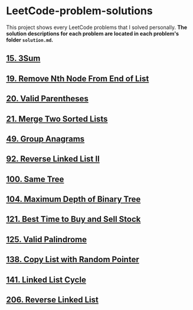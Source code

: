 # LeetCode-problem-solutions
This project shows every LeetCode problems that I solved personally. 
**The solution descriptions for each problem are located in each problem's folder `solution.md`.**

## [15. 3Sum](https://github.com/johnson70630/LeetCode-problem-solutions/blob/main/15.%203Sum/LC15.py)
## [19. Remove Nth Node From End of List](https://github.com/johnson70630/LeetCode-problem-solutions/blob/main/19.%20Remove%20Nth%20Node%20From%20End%20of%20List/LC19.py)
## [20. Valid Parentheses](https://github.com/johnson70630/LeetCode-problem-solutions/blob/main/20.%20Valid%20Parentheses/LC20.py)
## [21. Merge Two Sorted Lists](https://github.com/johnson70630/LeetCode-problem-solutions/blob/main/21.%20Merge%20Two%20Sorted%20Lists/LC21.py)
## [49. Group Anagrams](https://github.com/johnson70630/LeetCode-problem-solutions/blob/main/49.%20Group%20Anagrams/LC49.py)
## [92. Reverse Linked List II](https://github.com/johnson70630/LeetCode-problem-solutions/blob/main/92.%20Reverse%20Linked%20List%20II/LC92.py)
## [100. Same Tree](https://github.com/johnson70630/LeetCode-problem-solutions/blob/main/100.%20Same%20Tree/LC100.py)
## [104. Maximum Depth of Binary Tree](https://github.com/johnson70630/LeetCode-problem-solutions/blob/main/104.%20Maximum%20Depth%20of%20Binary%20Tree/LC104.py)
## [121. Best Time to Buy and Sell Stock](https://github.com/johnson70630/LeetCode-problem-solutions/blob/main/121.%20Best%20Time%20to%20Buy%20and%20Sell%20Stock/LC121.py)
## [125. Valid Palindrome](https://github.com/johnson70630/LeetCode-problem-solutions/blob/main/125.%20Valid%20Palindrome/LC125.py)
## [138. Copy List with Random Pointer](https://github.com/johnson70630/LeetCode-problem-solutions/blob/main/138.%20Copy%20List%20with%20Random%20Pointer/LC138.py)
## [141. Linked List Cycle](https://github.com/johnson70630/LeetCode-problem-solutions/blob/main/141.%20Linked%20List%20Cycle/LC141.py)
## [206. Reverse Linked List](https://github.com/johnson70630/LeetCode-problem-solutions/blob/main/206.%20Reverse%20Linked%20List/LC206.py)
